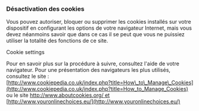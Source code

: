### Désactivation des cookies

Vous pouvez autoriser, bloquer ou supprimer les cookies installés sur votre dispositif en configurant les options de votre navigateur Internet, mais vous devez néanmoins savoir que dans ce cas il se peut que vous ne puissiez utiliser la totalité des fonctions de ce site.  
  
Cookie settings  
  
Pour en savoir plus sur la procédure à suivre, consultez l'aide de votre navigateur. Pour une présentation des navigateurs les plus utilisés, consultez le site :  
[http://www.cookiepedia.co.uk/index.php?title=How\_to\_Manage\_Cookies](http://www.cookiepedia.co.uk/index.php?title=How_to_Manage_Cookies)  
ou le site [http://www.aboutcookies.org/ et](http://www.aboutcookies.org/%20et)  
[http://www.youronlinechoices.eu/](http://www.youronlinechoices.eu/)
